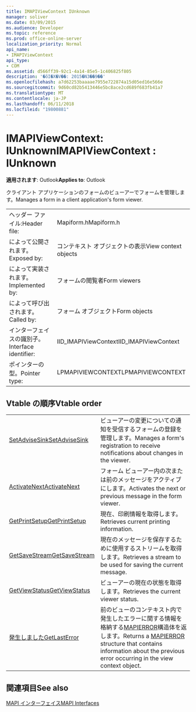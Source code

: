 ```yaml
---
title: IMAPIViewContext IUnknown
manager: soliver
ms.date: 03/09/2015
ms.audience: Developer
ms.topic: reference
ms.prod: office-online-server
localization_priority: Normal
api_name:
- IMAPIViewContext
api_type:
- COM
ms.assetid: d566ff39-92c1-4a14-85e5-1c406825f805
description: '�ŏI�X�V��: 2015�N3��9��'
ms.openlocfilehash: a7d62253baaaae7955e722874a15d05ed16e566e
ms.sourcegitcommit: 9d60cd82b5413446e5bc8ace2cd689f683fb41a7
ms.translationtype: MT
ms.contentlocale: ja-JP
ms.lasthandoff: 06/11/2018
ms.locfileid: "19800881"
---
```

# <a name="imapiviewcontext--iunknown"></a><span data-ttu-id="92b6b-103">IMAPIViewContext: IUnknown</span><span class="sxs-lookup"><span data-stu-id="92b6b-103">IMAPIViewContext : IUnknown</span></span>

  
  
<span data-ttu-id="92b6b-104">**適用されます**: Outlook</span><span class="sxs-lookup"><span data-stu-id="92b6b-104">**Applies to**: Outlook</span></span> 
  
<span data-ttu-id="92b6b-105">クライアント アプリケーションのフォームのビューアーでフォームを管理します。</span><span class="sxs-lookup"><span data-stu-id="92b6b-105">Manages a form in a client application's form viewer.</span></span> 
  
|||
|:-----|:-----|
|<span data-ttu-id="92b6b-106">ヘッダー ファイル:</span><span class="sxs-lookup"><span data-stu-id="92b6b-106">Header file:</span></span>  <br/> |<span data-ttu-id="92b6b-107">Mapiform.h</span><span class="sxs-lookup"><span data-stu-id="92b6b-107">Mapiform.h</span></span>  <br/> |
|<span data-ttu-id="92b6b-108">によって公開されます。</span><span class="sxs-lookup"><span data-stu-id="92b6b-108">Exposed by:</span></span>  <br/> |<span data-ttu-id="92b6b-109">コンテキスト オブジェクトの表示</span><span class="sxs-lookup"><span data-stu-id="92b6b-109">View context objects</span></span>  <br/> |
|<span data-ttu-id="92b6b-110">によって実装されます。</span><span class="sxs-lookup"><span data-stu-id="92b6b-110">Implemented by:</span></span>  <br/> |<span data-ttu-id="92b6b-111">フォームの閲覧者</span><span class="sxs-lookup"><span data-stu-id="92b6b-111">Form viewers</span></span>  <br/> |
|<span data-ttu-id="92b6b-112">によって呼び出されます。</span><span class="sxs-lookup"><span data-stu-id="92b6b-112">Called by:</span></span>  <br/> |<span data-ttu-id="92b6b-113">フォーム オブジェクト</span><span class="sxs-lookup"><span data-stu-id="92b6b-113">Form objects</span></span>  <br/> |
|<span data-ttu-id="92b6b-114">インターフェイスの識別子。</span><span class="sxs-lookup"><span data-stu-id="92b6b-114">Interface identifier:</span></span>  <br/> |<span data-ttu-id="92b6b-115">IID_IMAPIViewContext</span><span class="sxs-lookup"><span data-stu-id="92b6b-115">IID_IMAPIViewContext</span></span>  <br/> |
|<span data-ttu-id="92b6b-116">ポインターの型。</span><span class="sxs-lookup"><span data-stu-id="92b6b-116">Pointer type:</span></span>  <br/> |<span data-ttu-id="92b6b-117">LPMAPIVIEWCONTEXT</span><span class="sxs-lookup"><span data-stu-id="92b6b-117">LPMAPIVIEWCONTEXT</span></span>  <br/> |
   
## <a name="vtable-order"></a><span data-ttu-id="92b6b-118">Vtable の順序</span><span class="sxs-lookup"><span data-stu-id="92b6b-118">Vtable order</span></span>

|||
|:-----|:-----|
|[<span data-ttu-id="92b6b-119">SetAdviseSink</span><span class="sxs-lookup"><span data-stu-id="92b6b-119">SetAdviseSink</span></span>](imapiviewcontext-setadvisesink.md) <br/> |<span data-ttu-id="92b6b-120">ビューアーの変更についての通知を受信するフォームの登録を管理します。</span><span class="sxs-lookup"><span data-stu-id="92b6b-120">Manages a form's registration to receive notifications about changes in the viewer.</span></span>  <br/> |
|[<span data-ttu-id="92b6b-121">ActivateNext</span><span class="sxs-lookup"><span data-stu-id="92b6b-121">ActivateNext</span></span>](imapiviewcontext-activatenext.md) <br/> |<span data-ttu-id="92b6b-122">フォーム ビューアー内の次または前のメッセージをアクティブにします。</span><span class="sxs-lookup"><span data-stu-id="92b6b-122">Activates the next or previous message in the form viewer.</span></span>  <br/> |
|[<span data-ttu-id="92b6b-123">GetPrintSetup</span><span class="sxs-lookup"><span data-stu-id="92b6b-123">GetPrintSetup</span></span>](imapiviewcontext-getprintsetup.md) <br/> |<span data-ttu-id="92b6b-124">現在、印刷情報を取得します。</span><span class="sxs-lookup"><span data-stu-id="92b6b-124">Retrieves current printing information.</span></span>  <br/> |
|[<span data-ttu-id="92b6b-125">GetSaveStream</span><span class="sxs-lookup"><span data-stu-id="92b6b-125">GetSaveStream</span></span>](imapiviewcontext-getsavestream.md) <br/> |<span data-ttu-id="92b6b-126">現在のメッセージを保存するために使用するストリームを取得します。</span><span class="sxs-lookup"><span data-stu-id="92b6b-126">Retrieves a stream to be used for saving the current message.</span></span>  <br/> |
|[<span data-ttu-id="92b6b-127">GetViewStatus</span><span class="sxs-lookup"><span data-stu-id="92b6b-127">GetViewStatus</span></span>](imapiviewcontext-getviewstatus.md) <br/> |<span data-ttu-id="92b6b-128">ビューアーの現在の状態を取得します。</span><span class="sxs-lookup"><span data-stu-id="92b6b-128">Retrieves the current viewer status.</span></span>  <br/> |
|[<span data-ttu-id="92b6b-129">発生しました</span><span class="sxs-lookup"><span data-stu-id="92b6b-129">GetLastError</span></span>](imapiviewcontext-getlasterror.md) <br/> |<span data-ttu-id="92b6b-130">前のビューのコンテキスト内で発生したエラーに関する情報を格納する[MAPIERROR](mapierror.md)構造体を返します。</span><span class="sxs-lookup"><span data-stu-id="92b6b-130">Returns a [MAPIERROR](mapierror.md) structure that contains information about the previous error occurring in the view context object.</span></span>  <br/> |
   
## <a name="see-also"></a><span data-ttu-id="92b6b-131">関連項目</span><span class="sxs-lookup"><span data-stu-id="92b6b-131">See also</span></span>



[<span data-ttu-id="92b6b-132">MAPI インターフェイス</span><span class="sxs-lookup"><span data-stu-id="92b6b-132">MAPI Interfaces</span></span>](mapi-interfaces.md)

